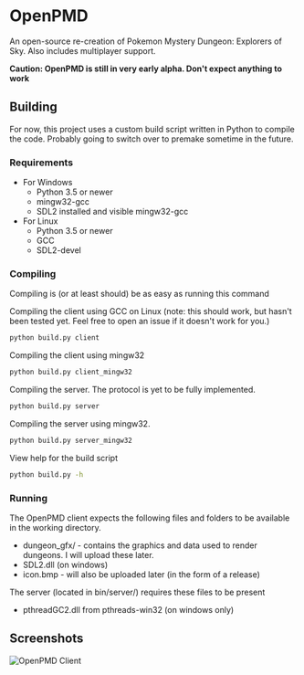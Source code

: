 # OpenPMD
An open-source re-creation of Pokemon Mystery Dungeon: Explorers of Sky. Also includes multiplayer support.

**Caution: OpenPMD is still in very early alpha. Don't expect anything to work**

## Building
For now, this project uses a custom build script written in Python to compile the code. Probably going to switch over to premake sometime in the future.

### Requirements
* For Windows
  * Python 3.5 or newer
  * mingw32-gcc
  * SDL2 installed and visible mingw32-gcc
* For Linux
  * Python 3.5 or newer
  * GCC
  * SDL2-devel

### Compiling
Compiling is (or at least should) be as easy as running this command

Compiling the client using GCC on Linux (note: this should work, but hasn't been tested yet. Feel free to open an issue if it doesn't work for you.)
```bash
python build.py client
```

Compiling the client using mingw32
```bash
python build.py client_mingw32
```

Compiling the server. The protocol is yet to be fully implemented.
```bash
python build.py server
```

Compiling the server using mingw32.
```bash
python build.py server_mingw32
```

View help for the build script
```bash
python build.py -h
```

### Running
The OpenPMD client expects the following files and folders to be available in the working directory.
* dungeon_gfx/ - contains the graphics and data used to render dungeons. I will upload these later.
* SDL2.dll (on windows)
* icon.bmp - will also be uploaded later (in the form of a release)

The server (located in bin/server/) requires these files to be present
* pthreadGC2.dll from pthreads-win32 (on windows only)

## Screenshots

![OpenPMD Client](https://cdn.discordapp.com/attachments/747877176178638858/747894100027768847/unknown.png)
